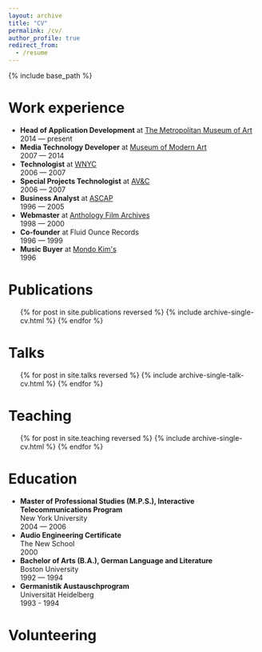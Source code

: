 ```yaml
---
layout: archive
title: "CV"
permalink: /cv/
author_profile: true
redirect_from:
  - /resume
---
```


{% include base_path %}

Work experience
===
* **Head of Application Development** at [The Metropolitan Museum of Art](https://www.metmuseum.org/)  
  2014 — present
* **Media Technology Developer** at [Museum of Modern Art](https://www.moma.org/)  
  2007 — 2014
* **Technologist** at [WNYC](https://www.wnyc.org/)  
  2006 — 2007
* **Special Projects Technologist** at [AV&C](https://www.av-controls.com/)  
  2006 — 2007
* **Business Analyst** at [ASCAP](https://www.ascap.com/)  
  1996 — 2005
* **Webmaster** at [Anthology Film Archives](https://www.anthologyfilmarchives.org/)  
  1998 — 2000
* **Co-founder** at Fluid Ounce Records  
  1996 — 1999
* **Music Buyer** at [Mondo Kim's](https://en.wikipedia.org/wiki/Kim%27s_Video_and_Music)  
  1996
  
Publications
======
  <ul>{% for post in site.publications reversed %}
    {% include archive-single-cv.html %}
  {% endfor %}</ul>
  
Talks
======
  <ul>{% for post in site.talks reversed %}
    {% include archive-single-talk-cv.html  %}
  {% endfor %}</ul>
  
Teaching
======
  <ul>{% for post in site.teaching reversed %}
    {% include archive-single-cv.html %}
  {% endfor %}</ul>
  
Education
======
* **Master of Professional Studies (M.P.S.), Interactive Telecommunications Program**  
  New York University  
  2004 — 2006
* **Audio Engineering Certificate**  
  The New School  
  2000
* **Bachelor of Arts (B.A.), German Language and Literature**  
  Boston University  
  1992 — 1994
* **Germanistik Austauschprogram**  
  Universität Heidelberg  
  1993 - 1994

Volunteering
======

